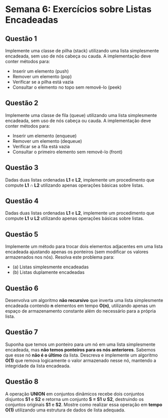 # Semana 6: Exercícios sobre Listas Encadeadas

## Questão 1
Implemente uma classe de pilha (stack) utilizando uma lista simplesmente encadeada, sem uso de nós cabeça ou cauda. A implementação deve conter métodos para:
- Inserir um elemento (push)
- Remover um elemento (pop)
- Verificar se a pilha está vazia
- Consultar o elemento no topo sem removê-lo (peek)

## Questão 2
Implemente uma classe de fila (queue) utilizando uma lista simplesmente encadeada, sem uso de nós cabeça ou cauda. A implementação deve conter métodos para:
- Inserir um elemento (enqueue)
- Remover um elemento (dequeue)
- Verificar se a fila está vazia
- Consultar o primeiro elemento sem removê-lo (front)

## Questão 3
Dadas duas listas ordenadas **L1** e **L2**, implemente um procedimento que compute **L1 ∩ L2** utilizando apenas operações básicas sobre listas.

## Questão 4
Dadas duas listas ordenadas **L1** e **L2**, implemente um procedimento que compute **L1 ∪ L2** utilizando apenas operações básicas sobre listas.

## Questão 5
Implemente um método para trocar dois elementos adjacentes em uma lista encadeada ajustando apenas os ponteiros (sem modificar os valores armazenados nos nós). Resolva este problema para:
- (a) Listas simplesmente encadeadas
- (b) Listas duplamente encadeadas

## Questão 6
Desenvolva um algoritmo **não recursivo** que inverta uma lista simplesmente encadeada contendo **n** elementos em tempo **O(n)**, utilizando apenas um espaço de armazenamento constante além do necessário para a própria lista.

## Questão 7
Suponha que temos um ponteiro para um nó em uma lista simplesmente encadeada, mas **não temos ponteiros para os nós anteriores**. Sabemos que esse nó **não é o último** da lista. Descreva e implemente um algoritmo **O(1)** que remova logicamente o valor armazenado nesse nó, mantendo a integridade da lista encadeada.

## Questão 8
A operação **UNION** em conjuntos dinâmicos recebe dois conjuntos disjuntos **S1** e **S2** e retorna um conjunto **S = S1 ∪ S2**, destruindo os conjuntos originais **S1** e **S2**. Mostre como realizar essa operação em **tempo O(1)** utilizando uma estrutura de dados de lista adequada.
